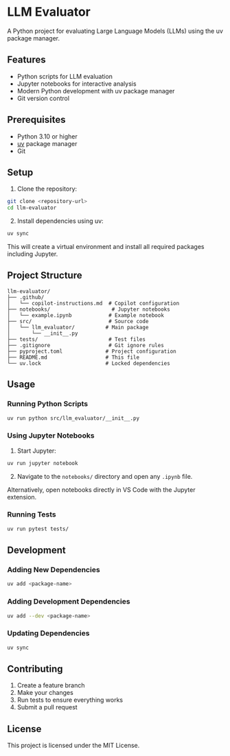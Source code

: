 # LLM Evaluator

A Python project for evaluating Large Language Models (LLMs) using the uv package manager.

## Features

- Python scripts for LLM evaluation
- Jupyter notebooks for interactive analysis
- Modern Python development with uv package manager
- Git version control

## Prerequisites

- Python 3.10 or higher
- [uv](https://github.com/astral-sh/uv) package manager
- Git

## Setup

1. Clone the repository:
```bash
git clone <repository-url>
cd llm-evaluator
```

2. Install dependencies using uv:
```bash
uv sync
```

This will create a virtual environment and install all required packages including Jupyter.

## Project Structure

```
llm-evaluator/
├── .github/
│   └── copilot-instructions.md  # Copilot configuration
├── notebooks/                    # Jupyter notebooks
│   └── example.ipynb            # Example notebook
├── src/                         # Source code
│   └── llm_evaluator/          # Main package
│       └── __init__.py
├── tests/                       # Test files
├── .gitignore                   # Git ignore rules
├── pyproject.toml              # Project configuration
├── README.md                   # This file
└── uv.lock                     # Locked dependencies
```

## Usage

### Running Python Scripts

```bash
uv run python src/llm_evaluator/__init__.py
```

### Using Jupyter Notebooks

1. Start Jupyter:
```bash
uv run jupyter notebook
```

2. Navigate to the `notebooks/` directory and open any `.ipynb` file.

Alternatively, open notebooks directly in VS Code with the Jupyter extension.

### Running Tests

```bash
uv run pytest tests/
```

## Development

### Adding New Dependencies

```bash
uv add <package-name>
```

### Adding Development Dependencies

```bash
uv add --dev <package-name>
```

### Updating Dependencies

```bash
uv sync
```

## Contributing

1. Create a feature branch
2. Make your changes
3. Run tests to ensure everything works
4. Submit a pull request

## License

This project is licensed under the MIT License.
